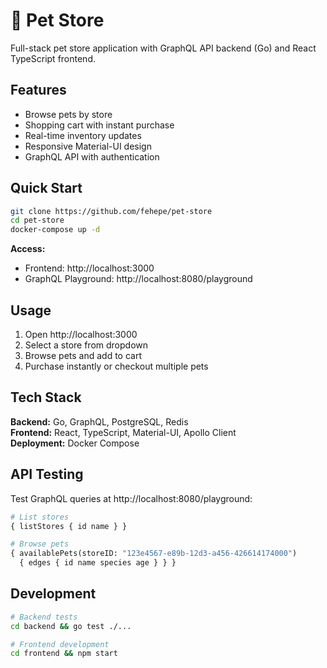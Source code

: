 # 🐾 Pet Store

Full-stack pet store application with GraphQL API backend (Go) and React TypeScript frontend.

## Features

- Browse pets by store
- Shopping cart with instant purchase
- Real-time inventory updates
- Responsive Material-UI design
- GraphQL API with authentication

## Quick Start

```bash
git clone https://github.com/fehepe/pet-store
cd pet-store
docker-compose up -d
```

**Access:**
- Frontend: http://localhost:3000
- GraphQL Playground: http://localhost:8080/playground

## Usage

1. Open http://localhost:3000
2. Select a store from dropdown
3. Browse pets and add to cart
4. Purchase instantly or checkout multiple pets

## Tech Stack

**Backend:** Go, GraphQL, PostgreSQL, Redis  
**Frontend:** React, TypeScript, Material-UI, Apollo Client  
**Deployment:** Docker Compose

## API Testing

Test GraphQL queries at http://localhost:8080/playground:

```graphql
# List stores
{ listStores { id name } }

# Browse pets
{ availablePets(storeID: "123e4567-e89b-12d3-a456-426614174000") 
  { edges { id name species age } } }
```

## Development

```bash
# Backend tests
cd backend && go test ./...

# Frontend development
cd frontend && npm start
```
